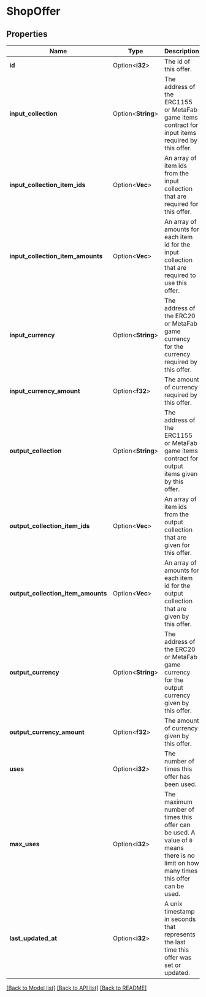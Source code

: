 # ShopOffer

## Properties

Name | Type | Description | Notes
------------ | ------------- | ------------- | -------------
**id** | Option<**i32**> | The id of this offer. | [optional]
**input_collection** | Option<**String**> | The address of the ERC1155 or MetaFab game items contract for input items required by this offer. | [optional]
**input_collection_item_ids** | Option<**Vec<i32>**> | An array of item ids from the input collection that are required for this offer. | [optional]
**input_collection_item_amounts** | Option<**Vec<i32>**> | An array of amounts for each item id for the input collection that are required to use this offer. | [optional]
**input_currency** | Option<**String**> | The address of the ERC20 or MetaFab game currency for the currency required by this offer. | [optional]
**input_currency_amount** | Option<**f32**> | The amount of currency required by this offer. | [optional]
**output_collection** | Option<**String**> | The address of the ERC1155 or MetaFab game items contract for output items given by this offer. | [optional]
**output_collection_item_ids** | Option<**Vec<i32>**> | An array of item ids from the output collection that are given for this offer. | [optional]
**output_collection_item_amounts** | Option<**Vec<i32>**> | An array of amounts for each item id for the output collection that are given by this offer. | [optional]
**output_currency** | Option<**String**> | The address of the ERC20 or MetaFab game currency for the output currency given by this offer. | [optional]
**output_currency_amount** | Option<**f32**> | The amount of currency given by this offer. | [optional]
**uses** | Option<**i32**> | The number of times this offer has been used. | [optional]
**max_uses** | Option<**i32**> | The maximum number of times this offer can be used. A value of `0` means there is no limit on how many times this offer can be used. | [optional]
**last_updated_at** | Option<**i32**> | A unix timestamp in seconds that represents the last time this offer was set or updated. | [optional]

[[Back to Model list]](../README.md#documentation-for-models) [[Back to API list]](../README.md#documentation-for-api-endpoints) [[Back to README]](../README.md)


